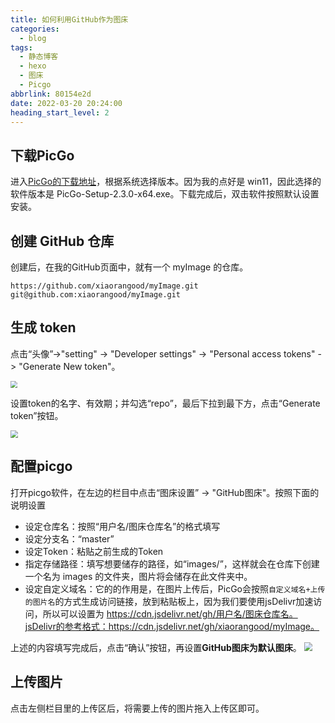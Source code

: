 ```yaml
---
title: 如何利用GitHub作为图床
categories:
  - blog
tags:
  - 静态博客
  - hexo
  - 图床
  - Picgo
abbrlink: 80154e2d
date: 2022-03-20 20:24:00
heading_start_level: 2
---
```


## 下载PicGo

进入[PicGo的下载地址](https://github.com/Molunerfinn/PicGo/releases)，根据系统选择版本。因为我的点好是 win11，因此选择的软件版本是 PicGo-Setup-2.3.0-x64.exe。下载完成后，双击软件按照默认设置安装。

## 创建 GitHub 仓库

创建后，在我的GitHub页面中，就有一个 myImage 的仓库。

```
https://github.com/xiaorangood/myImage.git
git@github.com:xiaorangood/myImage.git
```

<!--more-->

## 生成 token

点击“头像”->"setting" -> "Developer settings" -> "Personal access tokens" -> "Generate New token"。

<img src="https://cdn.jsdelivr.net/gh/xiaorangood/myImage/images/Snipaste_2022-03-20_20-43-09.png" style="zoom:70%"/>

设置token的名字、有效期；并勾选“repo”，最后下拉到最下方，点击“Generate token”按钮。

<img src="https://cdn.jsdelivr.net/gh/xiaorangood/myImage/images/Snipaste_2022-03-20_20-43-30.png" style="zoom:75%"/>

## 配置picgo

打开picgo软件，在左边的栏目中点击“图床设置” -> "GitHub图床"。按照下面的说明设置

- 设定仓库名：按照“用户名/图床仓库名”的格式填写
- 设定分支名：“master”
- 设定Token：粘贴之前生成的Token
- 指定存储路径：填写想要储存的路径，如“images/”，这样就会在仓库下创建一个名为 images 的文件夹，图片将会储存在此文件夹中。
- 设定自定义域名：它的的作用是，在图片上传后，PicGo会按照`自定义域名+上传的图片名`的方式生成访问链接，放到粘贴板上，因为我们要使用jsDelivr加速访问，所以可以设置为 https://cdn.jsdelivr.net/gh/用户名/图床仓库名。jsDelivr的参考格式：https://cdn.jsdelivr.net/gh/xiaorangood/myImage。

上述的内容填写完成后，点击“确认”按钮，再设置**GitHub图床为默认图床**。
<img src="https://cdn.jsdelivr.net/gh/xiaorangood/myImage/images/20220320212009.png" style="zoom:85%"/>

## 上传图片

点击左侧栏目里的上传区后，将需要上传的图片拖入上传区即可。